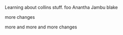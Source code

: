 Learning about collins stuff.
foo
Anantha Jambu
blake

more changes

more and more and more changes
